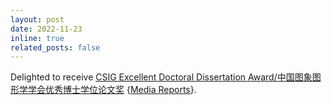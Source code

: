 ```yaml
---
layout: post
date: 2022-11-23
inline: true
related_posts: false
---
```


Delighted to receive [CSIG Excellent Doctoral Dissertation Award/中国图象图形学学会优秀博士学位论文奖](https://m.csig.org.cn/59/202211/50800.html) {[Media Reports](https://m.csig.org.cn/67/202304/50860.html)}.
